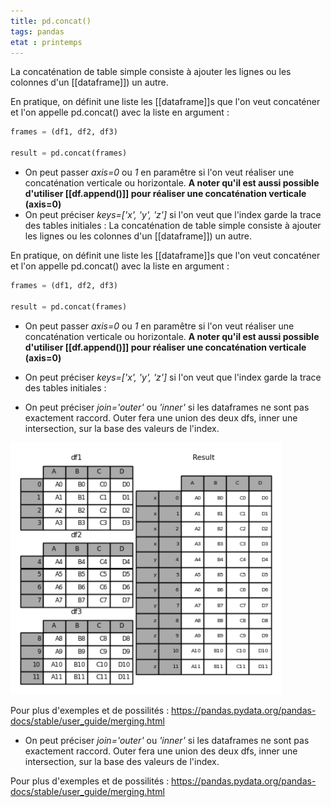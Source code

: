 ```yaml
---
title: pd.concat()
tags: pandas
etat : printemps
---
```



La concaténation de table simple consiste à ajouter les lignes ou les colonnes d'un [[dataframe]]) un autre.

En pratique, on définit une liste les [[dataframe]]s que l'on veut concaténer et l'on appelle pd.concat() avec la liste en argument :

```python
frames = (df1, df2, df3)

result = pd.concat(frames)
```

- On peut passer *axis=0* ou *1* en paramêtre si l'on veut réaliser une concaténation verticale ou horizontale. **A noter qu'il est aussi possible d'utiliser [[df.append()]] pour réaliser une concaténation verticale (axis=0)**
- On peut préciser *keys=\['x', 'y', 'z']* si l'on veut que l'index garde la trace des tables initiales :
La concaténation de table simple consiste à ajouter les lignes ou les colonnes d'un [[dataframe]]) un autre.

En pratique, on définit une liste les [[dataframe]]s que l'on veut concaténer et l'on appelle pd.concat() avec la liste en argument :

```python
frames = (df1, df2, df3)

result = pd.concat(frames)
```

- On peut passer *axis=0* ou *1* en paramêtre si l'on veut réaliser une concaténation verticale ou horizontale. **A noter qu'il est aussi possible d'utiliser [[df.append()]] pour réaliser une concaténation verticale (axis=0)**
- On peut préciser *keys=\['x', 'y', 'z']* si l'on veut que l'index garde la trace des tables initiales :

 - On peut préciser *join='outer'* ou *'inner'* si les dataframes ne sont pas exactement raccord. Outer fera une union des deux dfs, inner une intersection, sur la base des valeurs de l'index.

![](/assets/img/pd_concat-table.png#center)

Pour plus d'exemples et de possilités :
https://pandas.pydata.org/pandas-docs/stable/user_guide/merging.html
 - On peut préciser *join='outer'* ou *'inner'* si les dataframes ne sont pas exactement raccord. Outer fera une union des deux dfs, inner une intersection, sur la base des valeurs de l'index.

Pour plus d'exemples et de possilités :
https://pandas.pydata.org/pandas-docs/stable/user_guide/merging.html